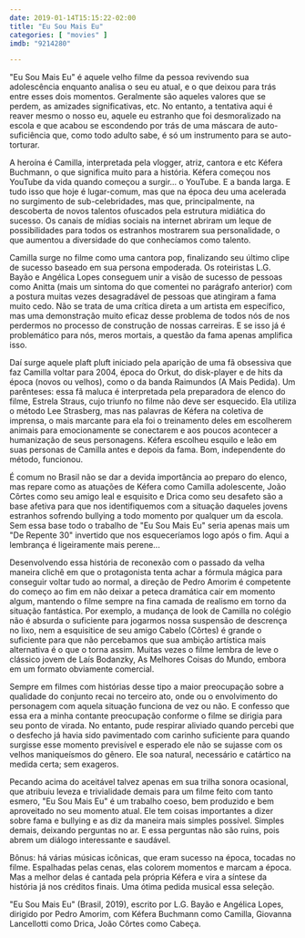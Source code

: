 ```yaml
---
date: 2019-01-14T15:15:22-02:00
title: "Eu Sou Mais Eu"
categories: [ "movies" ]
imdb: "9214280"

---
```

"Eu Sou Mais Eu" é aquele velho filme da pessoa revivendo sua adolescência enquanto analisa o seu eu atual, e o que deixou para trás entre esses dois momentos. Geralmente são aqueles valores que se perdem, as amizades significativas, etc. No entanto, a tentativa aqui é reaver mesmo o nosso eu, aquele eu estranho que foi desmoralizado na escola e que acabou se escondendo por trás de uma máscara de auto-suficiência que, como todo adulto sabe, é só um instrumento para se auto-torturar.

A heroína é Camilla, interpretada pela vlogger, atriz, cantora e etc Kéfera Buchmann, o que significa muito para a história. Kéfera começou nos YouTube da vida quando começou a surgir... o YouTube. E a banda larga. E tudo isso que hoje é lugar-comum, mas que na época deu uma acelerada no surgimento de sub-celebridades, mas que, principalmente, na descoberta de novos talentos ofuscados pela estrutura midiática do sucesso. Os canais de mídias sociais na internet abriram um leque de possibilidades para todos os estranhos mostrarem sua personalidade, o que aumentou a diversidade do que conhecíamos como talento.

Camilla surge no filme como uma cantora pop, finalizando seu último clipe de sucesso baseado em sua persona empoderada. Os roteiristas L.G. Bayão e Angélica Lopes conseguem unir a visão de sucesso de pessoas como Anitta (mais um sintoma do que comentei no parágrafo anterior) com a postura muitas vezes desagradável de pessoas que atingiram a fama muito cedo. Não se trata de uma crítica direta a um artista em específico, mas uma demonstração muito eficaz desse problema de todos nós de nos perdermos no processo de construção de nossas carreiras. E se isso já é problemático para nós, meros mortais, a questão da fama apenas amplifica isso.

Daí surge aquele plaft pluft iniciado pela aparição de uma fã obsessiva que faz Camilla voltar para 2004, época do Orkut, do disk-player e de hits da época (novos ou velhos), como o da banda Raimundos (A Mais Pedida). Um parênteses: essa fã maluca é interpretada pela preparadora de elenco do filme, Estrela Straus, cujo triunfo no filme não deve ser esquecido. Ela utiliza o método Lee Strasberg, mas nas palavras de Kéfera na coletiva de imprensa, o mais marcante para ela foi o treinamento deles em escolherem animais para emocionamente se conectarem e aos poucos acontecer a humanização de seus personagens. Kéfera escolheu esquilo e leão em suas personas de Camilla antes e depois da fama. Bom, independente do método, funcionou.

É comum no Brasil não se dar a devida importância ao preparo do elenco, mas repare como as atuações de Kéfera como Camilla adolescente, João Côrtes como seu amigo leal e esquisito e Drica como seu desafeto são a base afetiva para que nos identifiquemos com a situação daqueles jovens estranhos sofrendo bullying a todo momento por qualquer um da escola. Sem essa base todo o trabalho de "Eu Sou Mais Eu" seria apenas mais um "De Repente 30" invertido que nos esqueceríamos logo após o fim. Aqui a lembrança é ligeiramente mais perene...

Desenvolvendo essa história de reconexão com o passado da velha maneira clichê em que o protagonista tenta achar a fórmula mágica para conseguir voltar tudo ao normal, a direção de Pedro Amorim é competente do começo ao fim em não deixar a peteca dramática cair em momento algum, mantendo o filme sempre na fina camada de realismo em torno da situação fantástica. Por exemplo, a mudança de look de Camilla no colégio não é absurda o suficiente para jogarmos nossa suspensão de descrença no lixo, nem a esquisitice de seu amigo Cabelo (Côrtes) é grande o suficiente para que não percebamos que sua ambição artística mais alternativa é o que o torna assim. Muitas vezes o filme lembra de leve o clássico jovem de Laís Bodanzky, As Melhores Coisas do Mundo, embora em um formato obviamente comercial.

Sempre em filmes com histórias desse tipo a maior preocupação sobre a qualidade do conjunto recai no terceiro ato, onde ou o envolvimento do personagem com aquela situação funciona de vez ou não. E confesso que essa era a minha contante preocupação conforme o filme se dirigia para seu ponto de virada. No entanto, pude respirar aliviado quando percebi que o desfecho já havia sido pavimentado com carinho suficiente para quando surgisse esse momento previsível e esperado ele não se sujasse com os velhos maniqueísmos do gênero. Ele soa natural, necessário e catártico na medida certa; sem exageros.

Pecando acima do aceitável talvez apenas em sua trilha sonora ocasional, que atribuiu leveza e trivialidade demais para um filme feito com tanto esmero, "Eu Sou Mais Eu" é um trabalho coeso, bem produzido e bem aproveitado no seu momento atual. Ele tem coisas importantes a dizer sobre fama e bullying e as diz da maneira mais simples possível. Simples demais, deixando perguntas no ar. E essa perguntas não são ruins, pois abrem um diálogo interessante e saudável.

Bônus: há várias músicas icônicas, que eram sucesso na época, tocadas no filme. Espalhadas pelas cenas, elas colorem momentos e marcam a época. Mas a melhor delas é cantada pela própria Kéfera e vira a síntese da história já nos créditos finais. Uma ótima pedida musical essa seleção.


"Eu Sou Mais Eu" (Brasil, 2019), escrito por L.G. Bayão e Angélica Lopes, dirigido por Pedro Amorim, com Kéfera Buchmann como Camilla, Giovanna Lancellotti como Drica, João Côrtes como Cabeça.



